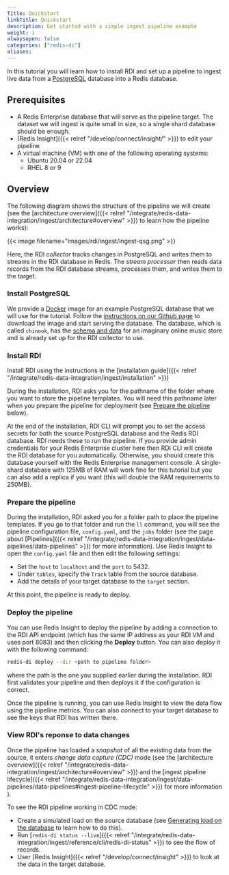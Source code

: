 ```yaml
---
Title: Quickstart
linkTitle: Quickstart
description: Get started with a simple ingest pipeline example
weight: 1
alwaysopen: false
categories: ["redis-di"]
aliases:
---
```


In this tutorial you will learn how to install RDI and set up a pipeline to ingest live data from a [PostgreSQL](https://www.postgresql.org/) database into a Redis database.

## Prerequisites

- A Redis Enterprise database that will serve as the pipeline target. The dataset we will ingest is quite small in size, so a single shard database should be enough.
- [Redis Insight]({{< relref "/develop/connect/insight/" >}})
  to edit your pipeline
- A virtual machine (VM) with one of the following operating systems:  
  - Ubuntu 20.04 or 22.04
  - RHEL 8 or 9

## Overview

The following diagram shows the structure of the pipeline we will create (see
the [architecture overview]({{< relref "/integrate/redis-data-integration/ingest/architecture#overview" >}}) to learn how the pipeline works):

{{< image filename="images/rdi/ingest/ingest-qsg.png" >}}

Here, the RDI *collector* tracks changes in PostgreSQL and writes them to streams in the 
RDI database in Redis. The *stream processor* then reads data records from the RDI
database streams, processes them, and writes them to the target.

### Install PostgreSQL

We provide a [Docker](https://www.docker.com/) image for an example PostgreSQL
database that we will use for the tutorial. Follow the
[instructions on our Github page](https://github.com/Redislabs-Solution-Architects/rdi-quickstart-postgres/tree/main)
to download the image and start serving the database. The database, which is
called `chinook`, has the [schema and data](https://www.kaggle.com/datasets/samaxtech/chinook-music-store-data?select=schema_diagram.png) for an imaginary online music store
and is already set up for the RDI collector to use.

### Install RDI

Install RDI using the instructions in the
[installation guide]({{< relref "/integrate/redis-data-integration/ingest/installation" >}})

During the installation, RDI asks you for the pathname of the folder where you
want to store the pipeline templates. You will need this pathname later when you
prepare the pipeline for deployment (see [Prepare the pipeline](#prepare-the-pipeline)
below).

At the end of the installation, RDI CLI will prompt you to set the access secrets
for both the source PostgreSQL database and the Redis RDI database. RDI needs these to
run the pipeline. If you provide admin credentials for your Redis Enterprise cluster here then RDI CLI will
create the RDI database for you automatically. Otherwise, you should create this
database yourself with the Redis Enterprise management console. A single-shard
database with 125MB of RAM will work fine for this tutorial but you can also add a
replica if you want (this will double the RAM requirements to 250MB).

### Prepare the pipeline

During the installation, RDI asked you for a folder path to place the pipeline templates.
If you go to that folder and run the `ll` command, you will see the pipeline
configuration file, `config.yaml`, and the `jobs` folder (see the page about
[Pipelines]({{< relref "/integrate/redis-data-integration/ingest/data-pipelines/data-pipelines" >}}) for more information). Use Redis Insight to open
the `config.yaml` file and then edit the following settings:

- Set the `host` to `localhost` and the `port` to 5432.
- Under `tables`, specify the `Track` table from the source database.
- Add the details of your target database to the `target` section.

At this point, the pipeline is ready to deploy.

### Deploy the pipeline

You can use Redis Insight to deploy the pipeline by adding a connection to the RDI API
endpoint (which has the same IP address as your RDI VM and uses port 8083) and then clicking the **Deploy** button. You can also deploy it with the following command:

```bash
redis-di deploy --dir <path to pipeline folder>
```

where the path is the one you supplied earlier during the installation. RDI first
validates your pipeline and then deploys it if the configuration is correct.

Once the pipeline is running, you can use Redis Insight to view the data flow using the
pipeline metrics. You can also connect to your target database to see the keys that RDI has written there.

### View RDI's reponse to data changes

Once the pipeline has loaded a *snapshot* of all the existing data from the source,
it enters *change data capture (CDC)* mode (see the
[architecture overview]({{< relref "/integrate/redis-data-integration/ingest/architecture#overview" >}})
and the
[ingest pipeline lifecycle]({{< relref "/integrate/redis-data-integration/ingest/data-pipelines/data-pipelines#ingest-pipeline-lifecycle" >}})
for more information
).

To see the RDI pipeline working in CDC mode:
 
- Create a simulated load on the source database
  (see [Generating load on the database](https://github.com/Redislabs-Solution-Architects/rdi-quickstart-postgres?tab=readme-ov-file#generating-load-on-the-database)
  to learn how to do this).
- Run
  [`redis-di status --live`]({{< relref "/integrate/redis-data-integration/ingest/reference/cli/redis-di-status" >}})
  to see the flow of records.
- User [Redis Insight]({{< relref "/develop/connect/insight" >}}) to look at the data in the target database.

